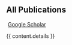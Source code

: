 ## <i class="fa fa-chevron-right"></i> All Publications <a href="https://github.com/bamos/cv/blob/master/publications/{{ content.file }}"><i class="fa fa-code-fork" aria-hidden="true"></i></a>

<a href="https://scholar.google.com/citations?user={{ scholar_id }}" class="btn btn-primary" style="padding: 0.3em;">
  <i class="ai ai-google-scholar"></i> Google Scholar
</a>

{{ content.details }}
